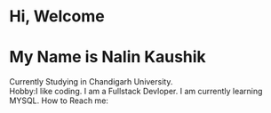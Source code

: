 # Hi, Welcome
# My Name is Nalin Kaushik 

Currently Studying in Chandigarh University.  
Hobby:I like coding.
I am a Fullstack Devloper.
I am currently learning MYSQL.
How to Reach me:
